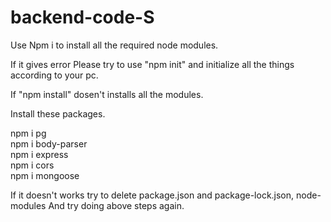 # backend-code-S
Use Npm i to install all the required node modules.

If it gives error Please try to use "npm init" and initialize all the things according to your pc.

If "npm install" dosen't installs all the modules.

Install these packages. 

npm i pg <br/>
npm i body-parser <br/>
npm i express <br/>
npm i cors <br/>
npm i mongoose <br/>



If it doesn't works try to delete package.json and package-lock.json, node-modules
And try doing above steps again.
